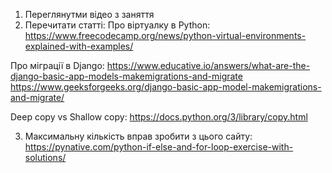 1. Переглянутми відео з заняття
2. Перечитати статті:
Про віртуалку в Python:
https://www.freecodecamp.org/news/python-virtual-environments-explained-with-examples/

Про міграції в Django:
https://www.educative.io/answers/what-are-the-django-basic-app-models-makemigrations-and-migrate
https://www.geeksforgeeks.org/django-basic-app-model-makemigrations-and-migrate/

Deep copy vs Shallow copy:
https://docs.python.org/3/library/copy.html

3. Максимальну кількість вправ зробити з цього сайту:
   https://pynative.com/python-if-else-and-for-loop-exercise-with-solutions/